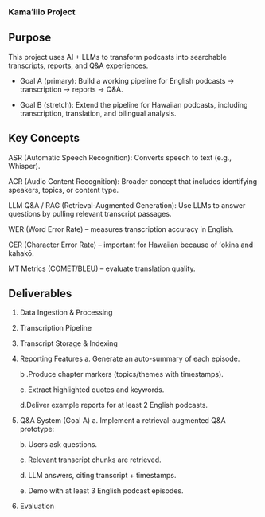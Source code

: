 ### Kamaʻilio Project
## Purpose
This project uses AI + LLMs to transform podcasts into searchable transcripts, reports, and Q&A experiences.
- Goal A (primary): Build a working pipeline for English podcasts → transcription → reports → Q&A.

- Goal B (stretch): Extend the pipeline for Hawaiian podcasts, including transcription, translation, and bilingual analysis.



## Key Concepts
ASR (Automatic Speech Recognition): Converts speech to text (e.g., Whisper).

ACR (Audio Content Recognition): Broader concept that includes identifying speakers, topics, or content type.

LLM Q&A / RAG (Retrieval-Augmented Generation): Use LLMs to answer questions by pulling relevant transcript passages.

WER (Word Error Rate) – measures transcription accuracy in English.

CER (Character Error Rate) – important for Hawaiian because of ʻokina and kahakō.

MT Metrics (COMET/BLEU) – evaluate translation quality.





## Deliverables
1. Data Ingestion & Processing
2. Transcription Pipeline
3. Transcript Storage & Indexing
4. Reporting Features
    a. Generate an auto-summary of each episode.

    b .Produce chapter markers (topics/themes with timestamps).

    c. Extract highlighted quotes and keywords.

    d.Deliver example reports for at least 2 English podcasts.
5. Q&A System (Goal A)
    a. Implement a retrieval-augmented Q&A prototype:

    b. Users ask questions.

    c. Relevant transcript chunks are retrieved.

    d. LLM answers, citing transcript + timestamps.

    e. Demo with at least 3 English podcast episodes.
6. Evaluation

